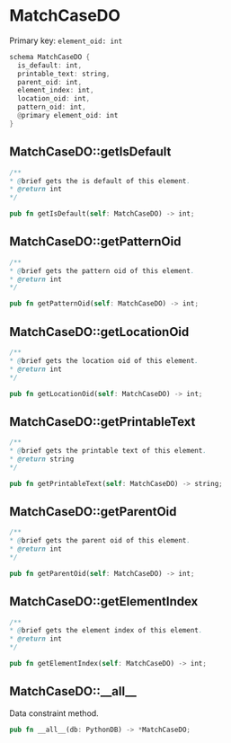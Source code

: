 # MatchCaseDO

Primary key: `element_oid: int`

```rust
schema MatchCaseDO {
  is_default: int,
  printable_text: string,
  parent_oid: int,
  element_index: int,
  location_oid: int,
  pattern_oid: int,
  @primary element_oid: int
}
```
## MatchCaseDO::getIsDefault

```java
/**
* @brief gets the is default of this element.
* @return int
*/
```
```rust
pub fn getIsDefault(self: MatchCaseDO) -> int;
```
## MatchCaseDO::getPatternOid

```java
/**
* @brief gets the pattern oid of this element.
* @return int
*/
```
```rust
pub fn getPatternOid(self: MatchCaseDO) -> int;
```
## MatchCaseDO::getLocationOid

```java
/**
* @brief gets the location oid of this element.
* @return int
*/
```
```rust
pub fn getLocationOid(self: MatchCaseDO) -> int;
```
## MatchCaseDO::getPrintableText

```java
/**
* @brief gets the printable text of this element.
* @return string
*/
```
```rust
pub fn getPrintableText(self: MatchCaseDO) -> string;
```
## MatchCaseDO::getParentOid

```java
/**
* @brief gets the parent oid of this element.
* @return int
*/
```
```rust
pub fn getParentOid(self: MatchCaseDO) -> int;
```
## MatchCaseDO::getElementIndex

```java
/**
* @brief gets the element index of this element.
* @return int
*/
```
```rust
pub fn getElementIndex(self: MatchCaseDO) -> int;
```
## MatchCaseDO::\_\_all\_\_

Data constraint method.

```rust
pub fn __all__(db: PythonDB) -> *MatchCaseDO;
```
